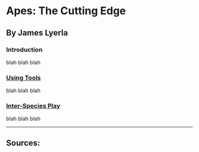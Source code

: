 # Apes: The Cutting Edge
## By James Lyerla

### **Introduction**
blah blah blah

### **[Using Tools](https://github.com/lyerlajd/INFOTC1600markdown/blob/main/UsingTools.md)**
blah blah blah

### **[Inter-Species Play](https://github.com/lyerlajd/INFOTC1600markdown/blob/main/InterSpeciesPlay.md)**
blah blah blah

------------------
## Sources:
